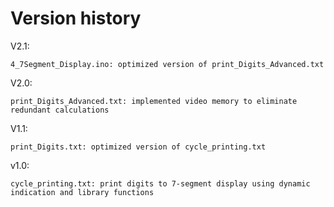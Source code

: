# Version history
V2.1:
    
    4_7Segment_Display.ino: optimized version of print_Digits_Advanced.txt
    
V2.0:

    print_Digits_Advanced.txt: implemented video memory to eliminate redundant calculations
    
V1.1:

    print_Digits.txt: optimized version of cycle_printing.txt
    
v1.0:
    
    cycle_printing.txt: print digits to 7-segment display using dynamic indication and library functions    
